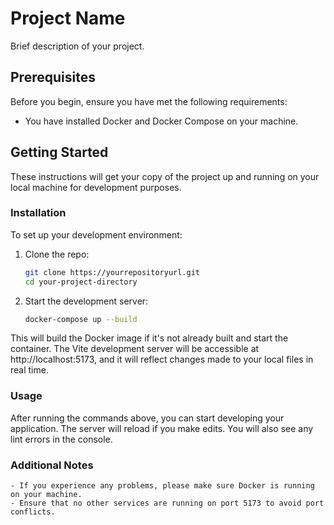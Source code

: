 # Project Name

Brief description of your project.

## Prerequisites

Before you begin, ensure you have met the following requirements:

- You have installed Docker and Docker Compose on your machine.

## Getting Started

These instructions will get your copy of the project up and running on your local machine for development purposes.

### Installation

To set up your development environment:

1. Clone the repo:
   ```bash
   git clone https://yourrepositoryurl.git
   cd your-project-directory
   ```
2. Start the development server:
   ```bash
   docker-compose up --build
   ```

This will build the Docker image if it's not already built and start the container. The Vite development server will be accessible at http://localhost:5173, and it will reflect changes made to your local files in real time.

### Usage

After running the commands above, you can start developing your application. The server will reload if you make edits. You will also see any lint errors in the console.

### Additional Notes

    - If you experience any problems, please make sure Docker is running on your machine.
    - Ensure that no other services are running on port 5173 to avoid port conflicts.
